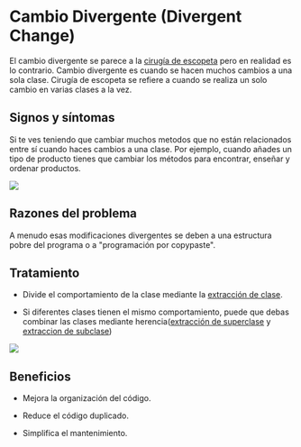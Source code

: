 # Cambio Divergente (Divergent Change)

El cambio divergente se parece a la [cirugía de escopeta](ShotgunSurgery.md) pero en realidad es lo contrario. Cambio divergente es cuando se hacen muchos cambios a una sola clase. Cirugía de escopeta se refiere a cuando se realiza un solo cambio en varias clases a la vez.

## Signos y síntomas

Si te ves teniendo que cambiar muchos metodos que no están relacionados entre sí cuando haces cambios a una clase. Por ejemplo, cuando añades un tipo de producto tienes que cambiar los métodos para encontrar, enseñar y ordenar productos.

![](https://refactoring.guru/images/refactoring/content/smells/divergent-change-01.png?id=d62e68e1778d67bf82ff74064c24de33)

## Razones del problema

A menudo esas modificaciones divergentes se deben a una estructura pobre del programa o a "programación por copypaste".
## Tratamiento

* Divide el comportamiento de la clase mediante la [extracción de clase](https://refactoring.guru/es/extract-class).

* Si diferentes clases tienen el mismo comportamiento, puede que debas combinar las clases mediante herencia([extracción de superclase](https://refactoring.guru/es/extract-superclass) y [extraccion de subclase](https://refactoring.guru/es/extract-subclass))

![](https://refactoring.guru/images/refactoring/content/smells/divergent-change-02.png?id=21b6fd7cba36f123c09497cb8f5a5625)

## Beneficios

* Mejora la organización del código.

* Reduce el código duplicado.

* Simplifica el mantenimiento.